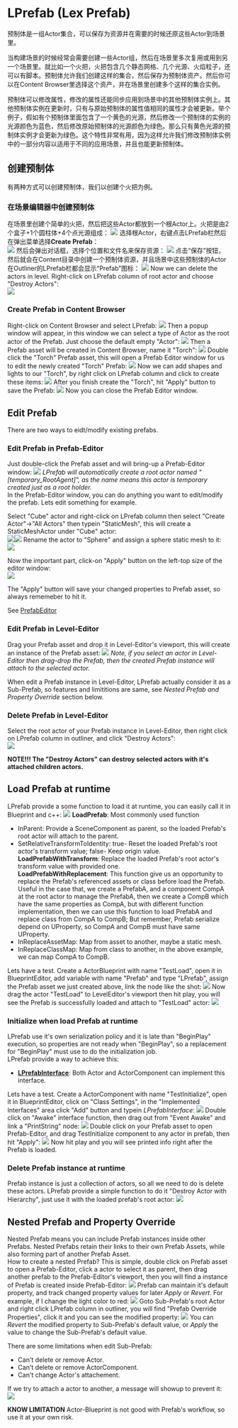 # LPrefab (Lex Prefab)
预制体是一组Actor集合，可以保存为资源并在需要的时候还原这些Actor到场景里。

当构建场景的时候经常会需要创建一些Actor组，然后在场景里多次复用或用到另一个场景里。就比如一个火把，火把包含几个静态网格、几个光源、火焰粒子，还可以有脚本。预制体允许我们创建这样的集合，然后保存为预制体资产。然后你可以在Content Browser里选择这个资产，并在场景里创建多个这样的集合实例。

预制体可以修改属性，修改的属性还能同步应用到场景中的其他预制体实例上。其他预制体实例在更新时，只有与原始预制体的属性值相同的属性才会被更新。举个例子，假如有个预制体里面包含了一个黄色的光源，然后修改一个预制体的实例的光源颜色为蓝色，然后修改原始预制体的光源颜色为绿色。那么只有黄色光源的预制体实例才会更新为绿色。这个特性非常有用，因为这样允许我们修改预制体实例中的一部分内容以适用于不同的应用场景，并且也能更新预制体。

## 创建预制体
有两种方式可以创建预制体，我们以创建个火把为例。

### 在场景编辑器中创建预制体
在场景里创建个简单的火把，然后把这些Actor都放到一个根Actor上。火把是由2个盒子+1个圆柱体+4个点光源组成：
![](./CreatePrefabInLevelEditor_1.png)
选择根Actor，右键点击LPrefab栏然后在弹出菜单选择**Create Prefab**：  
![](./CreatePrefabInLevelEditor_2.png)
然后会弹出对话框，选择个位置和文件名来保存资源：
![](./CreatePrefabInLevelEditor_3.png)
点击“保存”按钮，然后就会在Content目录中创建一个预制体资源，并且场景中这些预制体的Actor在Outliner的LPrefab栏都会显示“Prefab”图标：
![](./CreatePrefabInLevelEditor_4.png)
Now we can delete the actors in level. Right-click on LPrefab column of root actor and choose "Destroy Actors":  
![](./CreatePrefabInLevelEditor_5.png)

### Create Prefab in Content Browser
Right-click on Content Browser and select LPrefab:
![](./CreatePrefabInContentBrowser_1.png)
Then a popup window will appear, in this window we can select a type of Actor as the root actor of the Prefab. Just choose the default empty "Actor":
![](./CreatePrefabInContentBrowser_2.png) 
Then a Prefab asset will be created in Content Browser, name it "Torch":
![](./CreatePrefabInContentBrowser_3.png)
Double click the "Torch" Prefab asset, this will open a Prefab Editor window for us to edit the newly created "Torch" Prefab:
![](./CreatePrefabInContentBrowser_4.png)
Now we can add shapes and lights to our "Torch", by right click on LPrefab column and click to create these items:
![](./CreatePrefabInContentBrowser_5.png)
After you finish create the "Torch", hit "Apply" button to save the Prefab:
![](./CreatePrefabInContentBrowser_6.png)
Now you can close the Prefab Editor window.


## Edit Prefab
There are two ways to eidt/modify existing prefabs.  

### Edit Prefab in Prefab-Editor
Just double-click the Prefab asset and will bring-up a Prefab-Editor window:
![](./PrefabEditor_1.png)
*LPrefab will automatically create a root actor named "[temporary_RootAgent]", as the name means this actor is temporary created just as a root holder.*  
In the Prefab-Editor window, you can do anything you want to edit/modify the prefab. Lets edit something for example.  

Select "Cube" actor and right-click on LPrefab column then select "Create Actor"->"All Actors" then typein "StaticMesh", this will create a StaticMeshActor under "Cube" actor:  
![](./PrefabEditor_2.png)![](./PrefabEditor_3.png)
Rename the actor to "Sphere" and assign a sphere static mesh to it:  
![](./PrefabEditor_4.png)

Now the important part, click-on "Apply" button on the left-top size of the editor window:  
![](./PrefabEditor_5.png)

The "Apply" button will save your changed properties to Prefab asset, so always rememeber to hit it.  

See [PrefabEditor](./../PrefabEditor/)

### Edit Prefab in Level-Editor
Drag your Prefab asset and drop it in Level-Editor's viewport, this will create an instance of the Prefab asset:
![](./LevelEditor_1.png)
*Note, if you select an actor in Level-Editor then drag-drop the Prefab, then the created Prefab instance will attach to the selected actor.*

When edit a Prefab instance in Level-Editor, LPrefab actually consider it as a Sub-Prefab, so features and limititions are same, see *Nested Prefab and Property Override* section below.

### Delete Prefab in Level-Editor
Select the root actor of your Prefab instance in Level-Editor, then right click on LPrefab column in outliner, and click "Destroy Actors":  
![](./LevelEditor_2.png)

**NOTE!!! The "Destroy Actors" can destroy selected actors with it's attached children actors.**  

## Load Prefab at runtime
LPrefab provide a some function to load it at runtime, you can easily call it in Blueprint and c++:
![](./RuntimeUse_1.png)
**LoadPrefab**: Most commonly used function
- InParent: Provide a SceneComponent as parent, so the loaded Prefab's root actor will attach to the parent.
- SetRelativeTransformToIdentity: true- Reset the loaded Prefab's root actor's transform value; false- Keep origin value.
**LoadPrefabWithTransform**: Replace the loaded Prefab's root actor's transform value with provided one.  
**LoadPrefabWithReplacement**: This function give us an opportunity to replace the Prefab's referenced assets or class before load the Prefab. Useful in the case that, we create a PrefabA, and a component CompA at the root actor to manage the PrefabA, then we create a CompB which have the same properties as CompA, but with different function implementation, then we can use this function to load PrefabA and replace class from CompA to CompB; But remember, Prefab serialize depend on UProperty, so CompA and CompB must have same UProperty.  
- InReplaceAssetMap: Map from asset to another, maybe a static mesh.  
- InReplaceClassMap: Map from class to another, in the above example, we can map CompA to CompB.

Lets have a test. Create a ActorBlueprint with name "TestLoad", open it in BlueprintEditor, add variable with name "Prefab" and type "LPrefab", assign the Prefab asset we just created above, link the node like the shot:
![](./RuntimeUse_2.png)
Now drag the actor "TestLoad" to LevelEditor's viewport then hit play, you will see the Prefab is successfully loaded and attach to "TestLoad" actor:
![](./RuntimeUse_3.png)

### Initialize when load Prefab at runtime
LPrefab use it's own serialization policy and it is late than "BeginPlay" execution, so properties are not ready when "BeginPlay", so a replacement for "BeginPlay" must use to do the initialization job.  
LPrefab provide a way to achieve this: 
- [**LPrefabInterface**](./../PrefabInterface/): Both Actor and ActorComponent can implement this interface.

Lets have a test. Create a ActorComponent with name "TestInitialize", open it in BlueprintEditor, click on "Class Settings", in the "Implemented Interfaces" area click "Add" button and typein *LPrefabInterface*:
![](./RuntimeUse_4.png)
Double click on "Awake" interface function, then drag out from "Event Awake" and link a "PrintString" node:
![](./RuntimeUse_5.png)
Double click on your Prefab asset to open Prefab-Editor, and drag TestInitialize component to any actor in prefab, then hit "Apply":
![](./RuntimeUse_6.png)
Now hit play and you will see printed info right after the Prefab is loaded.  

### Delete Prefab instance at runtime
Prefab instance is just a collection of actors, so all we need to do is delete these actors. LPrefab provide a simple function to do it "Destroy Actor with Hierarchy", just use it with the loaded prefab's root actor:
![](./RuntimeUse_7.png)

## Nested Prefab and Property Override
Nested Prefab means you can include Prefab instances inside other Prefabs. Nested Prefabs retain their links to their own Prefab Assets, while also forming part of another Prefab Asset.  
How to create a nested Prefab? This is simple, double click on Prefab asset to open a Prefab-Editor, click a actor to select it as parent, then drag another prefab to the Prefab-Editor's viewport, then you will find a instance of Prefab is created inside Prefab-Editor:
![](./NestedPrefab_1.png)
Prefab can maintain it's default property, and track changed property values for later *Apply* or *Revert*. 
For example, if I change the light color to red:
![](./NestedPrefab_2.png)
Goto Sub-Prefab's root Actor and right click LPrefab column in outliner, you will find "Prefab Override Properties", click it and you can see the modified property:
![](./NestedPrefab_3.png)
You can *Revert* the modified property to Sub-Prefab's default value, or *Apply* the value to change the Sub-Prefab's default value.  


There are some limitations when edit Sub-Prefab:
- Can't delete or remove Actor.
- Can't delete or remove ActorComponent.
- Can't change Actor's attachement.

If we try to attach a actor to another, a message will showup to prevent it:
![](./NestedPrefab_4.png)

**KNOW LIMITATION**
Actor-Blueprint is not good with Prefab's workflow, so use it at your own risk.
